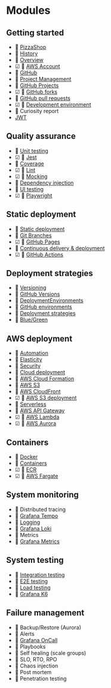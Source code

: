 # Modules

## Getting started

-   🚧 [PizzaShop](pizzaShop/pizzaShop.md)
-   🚧 [History](history/history.md)
-   🚧 [Overview](overview/overview.md)
-   ☑ 🚧 [AWS Account](awsAccount/awsAccount.md)
-   🚧 [GitHub](gitHub/gitHub.md)
-   🚧 [Project Management](projectManagement/projectManagement.md)
-   🚧 [GitHub Projects](gitHubProjects/gitHubProjects.md)
-   ☑ 🚧 [GitHub forks](gitHubForks/gitHubForks.md)
-   🚧 [GitHub pull requests](gitHubPullRequests/gitHubPullRequests.md)
-   ☑ 🚧 [Development environment](developmentEnvironment/developmentEnvironment.md)
-   🚧 Curiosity report
-   [JWT](jwt/jwt.md)

## Quality assurance

-   🚧 [Unit testing](unitTesting/unitTesting.md)
-   ☑ 🚧 [Jest](jest/jest.md)
-   🚧 [Coverage](coverage/coverage.md)
-   ☑ 🚧 [Lint](lint/lint.md)
-   ☑ 🚧 [Mocking](mocking/mocking.md)
-   🚧 [Dependency injection](dependencyInjection/dependencyInjection.md)
-   🚧 [UI testing](uiTesting/uiTesting.md)
-   ☑ 🚧 [Playwright](playwright/playwright.md)

## Static deployment

-   🚧 [Static deployment](staticDeployment/staticDeployment)
-   🚧 [Git Branches](gitBranches/gitBranches.md)
-   ☑ 🚧 [GitHub Pages](gitHubPages/gitHubPages.md)
-   🚧 [Continuous delivery & deployment](continuousDeliveryDeployment/continuousDeliveryDeployment.md)
-   ☑ 🚧 [GitHub Actions](gitHubActions/gitHubActions.md)

## Deployment strategies

-   🚧 [Versioning](versioning/versioning.md)
-   🚧 [GitHub Versions](gitHubVersions/gitHubVersions.md)
-   🚧 [DeploymentEnvironments](deploymentEnvironments/deploymentEnvironments.md)
-   🚧 [GitHub environments](gitHubEnvironments/gitHubEnvironments.md)
-   🚧 [Deployment strategies](deploymentStrategies/deploymentStrategies.md)
-   🚧 [Blue/Green](blueGreeen/blueGreen.md)

## AWS deployment

-   🚧 [Automation](automation/automation.md)
-   🚧 [Elasticity](elasticity/elasticity.md)
-   🚧 [Security](security/security.md)
-   🚧 [Cloud deployment](cloudDeployment/cloudDeployment.md)
-   🚧 [AWS Cloud Formation](awsCloudFormation/awsCloudFormation.md)
-   🚧 [AWS S3](awsS3/awsS3.md)
-   🚧 [AWS CloudFront](awsCouldfront/awsCloudfront.md)
-   ☑ 🚧 [AWS S3 deployment](awsS3Deployment/awsS3Deployment.md)
-   🚧 [Serverless](serverless/serverless.md)
-   🚧 [AWS API Gateway](awsApiGateway/awsApiGateway.md)
-   ☑ 🚧 [AWS Lambda](awsLambda/awsLambda.md)
-   ☑ 🚧 [AWS Aurora](awsAurora/awsAurora.md)

## Containers

-   🚧 [Docker](docker/docker.md)
-   🚧 [Containers](containers/containers.md)
-   ☑ 🚧 [ECR](ecr/ecr.md)
-   ☑ 🚧 [AWS Fargate](awsFargate/awsFargate.md)

## System monitoring

-   🚧 Distributed tracing
-   🚧 [Grafana Tempo](grafanaTempo/grafanaTempo.md)
-   🚧 [Logging](logging/logging.md)
-   🚧 [Grafana Loki](loki/loki.md)
-   🚧 Metrics
-   🚧 [Grafana Metrics](grafanaMetrics/grafanaMetrics.md)

## System testing

-   🚧 [Integration testing](integrationTesting/integrationTesting.md)
-   🚧 [E2E testing](e2eTesting/e2eTesting.md)
-   🚧 [Load testing](loadTesting/loadTesting.md)
-   🚧 [Grafana K6](grafanaK6/grafanaK6.md)

## Failure management

-   🚧 Backup/Restore (Aurora)
-   🚧 Alerts
-   🚧 [Grafana OnCall](grafanaOnCall/grafanaOnCall.md)
-   🚧 Playbooks
-   🚧 Self healing (scale groups)
-   🚧 SLO, RTO, RPO
-   🚧 Chaos injection
-   🚧 Post mortem
-   🚧 Penetration testing
